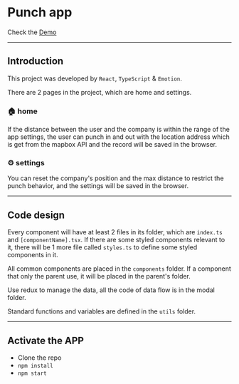 # Punch app

Check the [Demo](https://chifangchen.github.io/punch-app/)

---

## Introduction

This project was developed by `React`, `TypeScript` & `Emotion`.

There are 2 pages in the project, which are home and settings.

### 🏠 home

If the distance between the user and the company is within the range of the app settings, the user can punch in and out with the location address which is get from the mapbox API and the record will be saved in the browser.

### ⚙️ settings

You can reset the company's position and the max distance to restrict the punch behavior, and the settings will be saved in the browser.

---

## Code design

Every component will have at least 2 files in its folder, which are `index.ts` and `[componentName].tsx`. If there are some styled components relevant to it, there will be 1 more file called `styles.ts` to define some styled components in it.

All common components are placed in the `components` folder. If a component that only the parent use, it will be placed in the parent's folder.

Use redux to manage the data, all the code of data flow is in the modal folder.

Standard functions and variables are defined in the `utils` folder.

---

## Activate the APP

- Clone the repo
- `npm install`
- `npm start`
